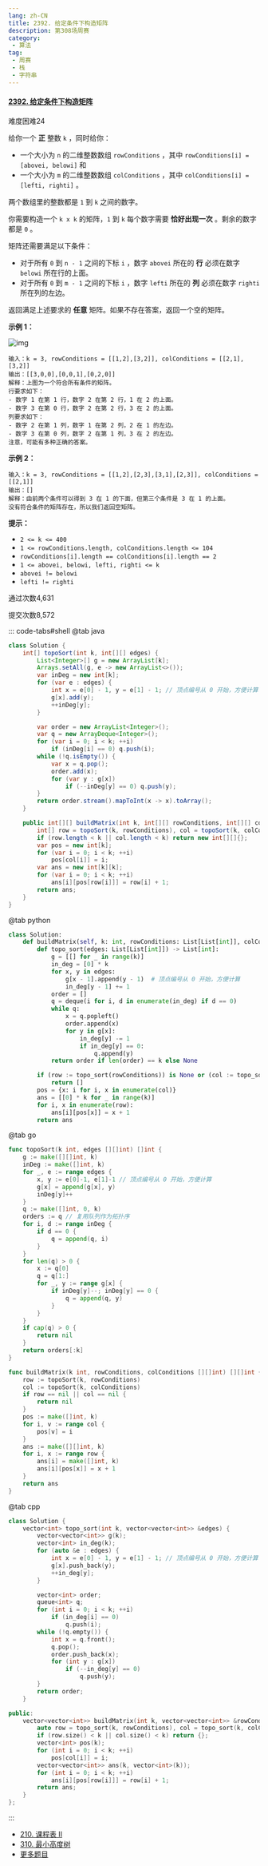 ```yaml
---
lang: zh-CN
title: 2392. 给定条件下构造矩阵
description: 第308场周赛
category: 
 - 算法
tag:
 - 周赛
 - 栈
 - 字符串
---
```


#### [2392. 给定条件下构造矩阵](https://leetcode.cn/problems/build-a-matrix-with-conditions/)

难度困难24

给你一个 **正** 整数 `k` ，同时给你：

- 一个大小为 `n` 的二维整数数组 `rowConditions` ，其中 `rowConditions[i] = [abovei, belowi]` 和
- 一个大小为 `m` 的二维整数数组 `colConditions` ，其中 `colConditions[i] = [lefti, righti]` 。

两个数组里的整数都是 `1` 到 `k` 之间的数字。

你需要构造一个 `k x k` 的矩阵，`1` 到 `k` 每个数字需要 **恰好出现一次** 。剩余的数字都是 `0` 。

矩阵还需要满足以下条件：

- 对于所有 `0` 到 `n - 1` 之间的下标 `i` ，数字 `abovei` 所在的 **行** 必须在数字 `belowi` 所在行的上面。
- 对于所有 `0` 到 `m - 1` 之间的下标 `i` ，数字 `lefti` 所在的 **列** 必须在数字 `righti` 所在列的左边。

返回满足上述要求的 **任意** 矩阵。如果不存在答案，返回一个空的矩阵。

 

**示例 1：**

![img](https://assets.leetcode.com/uploads/2022/07/06/gridosdrawio.png)

```
输入：k = 3, rowConditions = [[1,2],[3,2]], colConditions = [[2,1],[3,2]]
输出：[[3,0,0],[0,0,1],[0,2,0]]
解释：上图为一个符合所有条件的矩阵。
行要求如下：
- 数字 1 在第 1 行，数字 2 在第 2 行，1 在 2 的上面。
- 数字 3 在第 0 行，数字 2 在第 2 行，3 在 2 的上面。
列要求如下：
- 数字 2 在第 1 列，数字 1 在第 2 列，2 在 1 的左边。
- 数字 3 在第 0 列，数字 2 在第 1 列，3 在 2 的左边。
注意，可能有多种正确的答案。
```

**示例 2：**

```
输入：k = 3, rowConditions = [[1,2],[2,3],[3,1],[2,3]], colConditions = [[2,1]]
输出：[]
解释：由前两个条件可以得到 3 在 1 的下面，但第三个条件是 3 在 1 的上面。
没有符合条件的矩阵存在，所以我们返回空矩阵。
```

 

**提示：**

- `2 <= k <= 400`
- `1 <= rowConditions.length, colConditions.length <= 104`
- `rowConditions[i].length == colConditions[i].length == 2`
- `1 <= abovei, belowi, lefti, righti <= k`
- `abovei != belowi`
- `lefti != righti`

通过次数4,631

提交次数8,572

::: code-tabs#shell
@tab java

```java
class Solution {
    int[] topoSort(int k, int[][] edges) {
        List<Integer>[] g = new ArrayList[k];
        Arrays.setAll(g, e -> new ArrayList<>());
        var inDeg = new int[k];
        for (var e : edges) {
            int x = e[0] - 1, y = e[1] - 1; // 顶点编号从 0 开始，方便计算
            g[x].add(y);
            ++inDeg[y];
        }

        var order = new ArrayList<Integer>();
        var q = new ArrayDeque<Integer>();
        for (var i = 0; i < k; ++i)
            if (inDeg[i] == 0) q.push(i);
        while (!q.isEmpty()) {
            var x = q.pop();
            order.add(x);
            for (var y : g[x])
                if (--inDeg[y] == 0) q.push(y);
        }
        return order.stream().mapToInt(x -> x).toArray();
    }

    public int[][] buildMatrix(int k, int[][] rowConditions, int[][] colConditions) {
        int[] row = topoSort(k, rowConditions), col = topoSort(k, colConditions);
        if (row.length < k || col.length < k) return new int[][]{};
        var pos = new int[k];
        for (var i = 0; i < k; ++i)
            pos[col[i]] = i;
        var ans = new int[k][k];
        for (var i = 0; i < k; ++i)
            ans[i][pos[row[i]]] = row[i] + 1;
        return ans;
    }
}
```

@tab python

```python
class Solution:
    def buildMatrix(self, k: int, rowConditions: List[List[int]], colConditions: List[List[int]]) -> List[List[int]]:
        def topo_sort(edges: List[List[int]]) -> List[int]:
            g = [[] for _ in range(k)]
            in_deg = [0] * k
            for x, y in edges:
                g[x - 1].append(y - 1)  # 顶点编号从 0 开始，方便计算
                in_deg[y - 1] += 1
            order = []
            q = deque(i for i, d in enumerate(in_deg) if d == 0)
            while q:
                x = q.popleft()
                order.append(x)
                for y in g[x]:
                    in_deg[y] -= 1
                    if in_deg[y] == 0:
                        q.append(y)
            return order if len(order) == k else None

        if (row := topo_sort(rowConditions)) is None or (col := topo_sort(colConditions)) is None:
            return []
        pos = {x: i for i, x in enumerate(col)}
        ans = [[0] * k for _ in range(k)]
        for i, x in enumerate(row):
            ans[i][pos[x]] = x + 1
        return ans

```

@tab go

```go
func topoSort(k int, edges [][]int) []int {
	g := make([][]int, k)
	inDeg := make([]int, k)
	for _, e := range edges {
		x, y := e[0]-1, e[1]-1 // 顶点编号从 0 开始，方便计算
		g[x] = append(g[x], y)
		inDeg[y]++
	}
	q := make([]int, 0, k)
	orders := q // 复用队列作为拓扑序
	for i, d := range inDeg {
		if d == 0 {
			q = append(q, i)
		}
	}
	for len(q) > 0 {
		x := q[0]
		q = q[1:]
		for _, y := range g[x] {
			if inDeg[y]--; inDeg[y] == 0 {
				q = append(q, y)
			}
		}
	}
	if cap(q) > 0 {
		return nil
	}
	return orders[:k]
}

func buildMatrix(k int, rowConditions, colConditions [][]int) [][]int {
	row := topoSort(k, rowConditions)
	col := topoSort(k, colConditions)
	if row == nil || col == nil {
		return nil
	}
	pos := make([]int, k)
	for i, v := range col {
		pos[v] = i
	}
	ans := make([][]int, k)
	for i, x := range row {
		ans[i] = make([]int, k)
		ans[i][pos[x]] = x + 1
	}
	return ans
}

```

@tab cpp

```cpp
class Solution {
    vector<int> topo_sort(int k, vector<vector<int>> &edges) {
        vector<vector<int>> g(k);
        vector<int> in_deg(k);
        for (auto &e : edges) {
            int x = e[0] - 1, y = e[1] - 1; // 顶点编号从 0 开始，方便计算
            g[x].push_back(y);
            ++in_deg[y];
        }

        vector<int> order;
        queue<int> q;
        for (int i = 0; i < k; ++i)
            if (in_deg[i] == 0)
                q.push(i);
        while (!q.empty()) {
            int x = q.front();
            q.pop();
            order.push_back(x);
            for (int y : g[x])
                if (--in_deg[y] == 0)
                    q.push(y);
        }
        return order;
    }

public:
    vector<vector<int>> buildMatrix(int k, vector<vector<int>> &rowConditions, vector<vector<int>> &colConditions) {
        auto row = topo_sort(k, rowConditions), col = topo_sort(k, colConditions);
        if (row.size() < k || col.size() < k) return {};
        vector<int> pos(k);
        for (int i = 0; i < k; ++i)
            pos[col[i]] = i;
        vector<vector<int>> ans(k, vector<int>(k));
        for (int i = 0; i < k; ++i)
            ans[i][pos[row[i]]] = row[i] + 1;
        return ans;
    }
};

```

:::

- [210. 课程表 II](https://leetcode.cn/problems/course-schedule-ii/)
- [310. 最小高度树](https://leetcode.cn/problems/minimum-height-trees/)
- [更多题目](https://leetcode.cn/tag/topological-sort/)